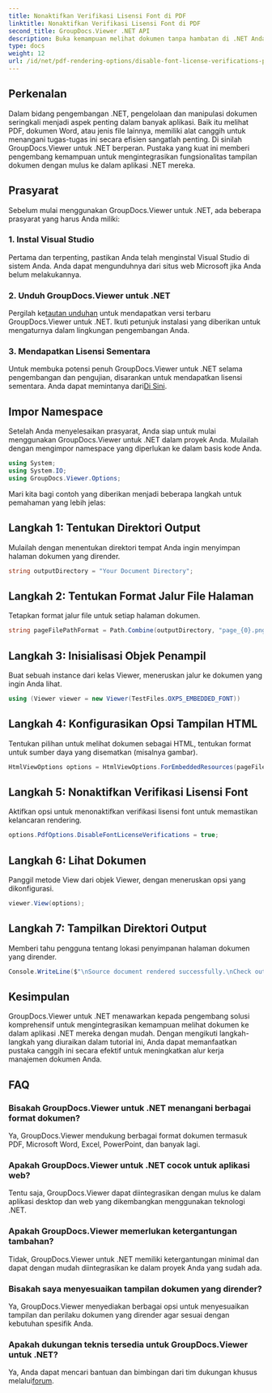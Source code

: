 ```yaml
---
title: Nonaktifkan Verifikasi Lisensi Font di PDF
linktitle: Nonaktifkan Verifikasi Lisensi Font di PDF
second_title: GroupDocs.Viewer .NET API
description: Buka kemampuan melihat dokumen tanpa hambatan di .NET Anda dengan GroupDocs.Viewer untuk .NET. Integrasikan dan sesuaikan rendering dokumen dengan mudah dengan ketergantungan minimal.
type: docs
weight: 12
url: /id/net/pdf-rendering-options/disable-font-license-verifications-pdf/
---
```

## Perkenalan
Dalam bidang pengembangan .NET, pengelolaan dan manipulasi dokumen seringkali menjadi aspek penting dalam banyak aplikasi. Baik itu melihat PDF, dokumen Word, atau jenis file lainnya, memiliki alat canggih untuk menangani tugas-tugas ini secara efisien sangatlah penting. Di sinilah GroupDocs.Viewer untuk .NET berperan. Pustaka yang kuat ini memberi pengembang kemampuan untuk mengintegrasikan fungsionalitas tampilan dokumen dengan mulus ke dalam aplikasi .NET mereka.
## Prasyarat
Sebelum mulai menggunakan GroupDocs.Viewer untuk .NET, ada beberapa prasyarat yang harus Anda miliki:
### 1. Instal Visual Studio
Pertama dan terpenting, pastikan Anda telah menginstal Visual Studio di sistem Anda. Anda dapat mengunduhnya dari situs web Microsoft jika Anda belum melakukannya.
### 2. Unduh GroupDocs.Viewer untuk .NET
 Pergilah ke[tautan unduhan](https://releases.groupdocs.com/viewer/net/) untuk mendapatkan versi terbaru GroupDocs.Viewer untuk .NET. Ikuti petunjuk instalasi yang diberikan untuk mengaturnya dalam lingkungan pengembangan Anda.
### 3. Mendapatkan Lisensi Sementara
 Untuk membuka potensi penuh GroupDocs.Viewer untuk .NET selama pengembangan dan pengujian, disarankan untuk mendapatkan lisensi sementara. Anda dapat memintanya dari[Di Sini](https://purchase.groupdocs.com/temporary-license/).

## Impor Namespace
Setelah Anda menyelesaikan prasyarat, Anda siap untuk mulai menggunakan GroupDocs.Viewer untuk .NET dalam proyek Anda. Mulailah dengan mengimpor namespace yang diperlukan ke dalam basis kode Anda.
```csharp
using System;
using System.IO;
using GroupDocs.Viewer.Options;
```

Mari kita bagi contoh yang diberikan menjadi beberapa langkah untuk pemahaman yang lebih jelas:
## Langkah 1: Tentukan Direktori Output
Mulailah dengan menentukan direktori tempat Anda ingin menyimpan halaman dokumen yang dirender.
```csharp
string outputDirectory = "Your Document Directory";
```
## Langkah 2: Tentukan Format Jalur File Halaman
Tetapkan format jalur file untuk setiap halaman dokumen.
```csharp
string pageFilePathFormat = Path.Combine(outputDirectory, "page_{0}.png");
```
## Langkah 3: Inisialisasi Objek Penampil
Buat sebuah instance dari kelas Viewer, meneruskan jalur ke dokumen yang ingin Anda lihat.
```csharp
using (Viewer viewer = new Viewer(TestFiles.OXPS_EMBEDDED_FONT))
```
## Langkah 4: Konfigurasikan Opsi Tampilan HTML
Tentukan pilihan untuk melihat dokumen sebagai HTML, tentukan format untuk sumber daya yang disematkan (misalnya gambar).
```csharp
HtmlViewOptions options = HtmlViewOptions.ForEmbeddedResources(pageFilePathFormat);
```
## Langkah 5: Nonaktifkan Verifikasi Lisensi Font
Aktifkan opsi untuk menonaktifkan verifikasi lisensi font untuk memastikan kelancaran rendering.
```csharp
options.PdfOptions.DisableFontLicenseVerifications = true;
```
## Langkah 6: Lihat Dokumen
Panggil metode View dari objek Viewer, dengan meneruskan opsi yang dikonfigurasi.
```csharp
viewer.View(options);
```
## Langkah 7: Tampilkan Direktori Output
Memberi tahu pengguna tentang lokasi penyimpanan halaman dokumen yang dirender.
```csharp
Console.WriteLine($"\nSource document rendered successfully.\nCheck output in {outputDirectory}.");
```

## Kesimpulan
GroupDocs.Viewer untuk .NET menawarkan kepada pengembang solusi komprehensif untuk mengintegrasikan kemampuan melihat dokumen ke dalam aplikasi .NET mereka dengan mudah. Dengan mengikuti langkah-langkah yang diuraikan dalam tutorial ini, Anda dapat memanfaatkan pustaka canggih ini secara efektif untuk meningkatkan alur kerja manajemen dokumen Anda.
## FAQ
### Bisakah GroupDocs.Viewer untuk .NET menangani berbagai format dokumen?
Ya, GroupDocs.Viewer mendukung berbagai format dokumen termasuk PDF, Microsoft Word, Excel, PowerPoint, dan banyak lagi.
### Apakah GroupDocs.Viewer untuk .NET cocok untuk aplikasi web?
Tentu saja, GroupDocs.Viewer dapat diintegrasikan dengan mulus ke dalam aplikasi desktop dan web yang dikembangkan menggunakan teknologi .NET.
### Apakah GroupDocs.Viewer memerlukan ketergantungan tambahan?
Tidak, GroupDocs.Viewer untuk .NET memiliki ketergantungan minimal dan dapat dengan mudah diintegrasikan ke dalam proyek Anda yang sudah ada.
### Bisakah saya menyesuaikan tampilan dokumen yang dirender?
Ya, GroupDocs.Viewer menyediakan berbagai opsi untuk menyesuaikan tampilan dan perilaku dokumen yang dirender agar sesuai dengan kebutuhan spesifik Anda.
### Apakah dukungan teknis tersedia untuk GroupDocs.Viewer untuk .NET?
 Ya, Anda dapat mencari bantuan dan bimbingan dari tim dukungan khusus melalui[forum](https://forum.groupdocs.com/c/viewer/9).